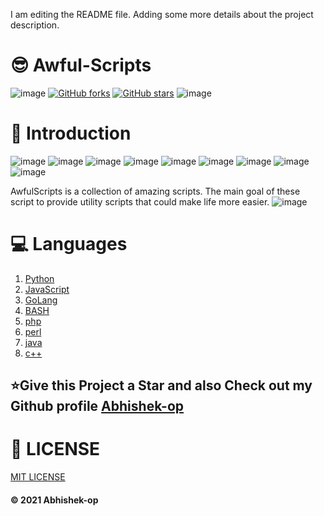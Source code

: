 I am editing the README file. Adding some more details about the project description.
# 😎 Awful-Scripts
![image](https://img.shields.io/static/v1?logoColor=black&style=plastic&logo=Awesome-Lists&label=🗿&message=awesome&color=ff69b4)
[![GitHub forks](https://img.shields.io/github/forks/Abhishek-op/Awful-Scripts.svg?style=flat&label=Fork&maxAge=43200)](https://gitHub.com/HarshCasper/Abhishek-op/Awful-Scripts)
[![GitHub stars](https://img.shields.io/github/stars/Abhishek-op/Awful-Scripts.svg?style=flat&label=Star&maxAge=43200)](https://gitHub.com/Abhishek-op/Awful-Scripts/stargazers/)
![image](https://img.shields.io/static/v1?label=maintaining&message=yes&color=brightgreen)
# 📌 Introduction
![image](https://img.shields.io/static/v1?label=language&message=python&color=brightgreen)
![image](https://img.shields.io/static/v1?label=language&message=ruby&color=brightgreen)
![image](https://img.shields.io/static/v1?label=language&message=perl&color=brightgreen)
![image](https://img.shields.io/static/v1?label=language&message=html-css-jscript&color=brightgreen)
![image](https://img.shields.io/static/v1?label=language&message=c++&color=brightgreen)
![image](https://img.shields.io/static/v1?label=language&message=bash&color=brightgreen)
![image](https://img.shields.io/static/v1?label=language&message=php&color=brightgreen)
![image](https://img.shields.io/static/v1?label=language&message=Go&color=brightgreen)
![image](https://img.shields.io/static/v1?label=language&message=Java&color=brightgreen)

AwfulScripts is a collection of amazing scripts. The main goal of these script to provide utility scripts that could make life more easier.
![image](https://user-images.githubusercontent.com/83164668/122360962-728e0c80-cf74-11eb-8a65-b20f26384008.png)
# 💻 Languages
1. [Python](https://www.python.org/)
2. [JavaScript](https://sourceforge.net/projects/jscript/)
3. [GoLang](https://golang.org/)
4. [BASH]()
5. [php](https://www.python.org/)
6. [perl](https://www.perl.org/)
7. [java](https://www.java.com/)
8. [c++](https://isocpp.org/)
## ⭐Give this Project a Star and also Check out my Github profile [Abhishek-op](https://github.com/Abhishek-op)
# 📃 LICENSE
[MIT LICENSE](https://github.com/Abhishek-op/Awful-Scripts/blob/main/LICENSE)
#### © 2021 Abhishek-op

